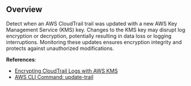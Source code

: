 <!-- Restricting to CLI-based events, as console requests show all fields while CLI only shows updated fields. -->

## Overview

Detect when an AWS CloudTrail trail was updated with a new AWS Key Management Service (KMS) key. Changes to the KMS key may disrupt log encryption or decryption, potentially resulting in data loss or logging interruptions. Monitoring these updates ensures encryption integrity and protects against unauthorized modifications.

**References**:
- [Encrypting CloudTrail Logs with AWS KMS](https://docs.aws.amazon.com/awscloudtrail/latest/userguide/encrypting-cloudtrail-log-files-with-aws-kms.html)
- [AWS CLI Command: update-trail](https://awscli.amazonaws.com/v2/documentation/api/latest/reference/cloudtrail/update-trail.html)